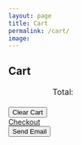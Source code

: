 ```yaml
---
layout: page
title: Cart
permalink: /cart/
image:
---
```


 
 <head>
	<title>Demo</title>
	<meta charset="utf-8">
	<meta name="viewport" content="width=device-width, initial-scale=1, shrink-to-fit=no">
	<link rel="stylesheet" href="https://stackpath.bootstrapcdn.com/bootstrap/4.3.1/css/bootstrap.min.css">
    <script src="https://unpkg.com/cart-localstorage@1.1.4/dist/cart-localstorage.min.js" type="text/javascript"></script>
</head>

<body>
	<div class="d-flex flex-column flex-md-row align-items-center p-3 px-md-4 mb-3 bg-white border-bottom shadow-sm">
	</div>
	<div class="container">
            <div class="card mb-4 shadow-sm">
			<div class="card-header">
				<h2>Cart</h2>
			</div>
			<div class="card-body">
				<table class="table">
					<tbody class="cart">
					</tbody>
					<tfoot>
						<td></td>
						<td></td>
						<td></td>
						<td></td>
						<td></td>
						<td class="text-right">Total: <strong class="total"></strong></td>
						<td></td>
					</tfoot>
				</table>
			</div>
            <button class="btn btn-outline-warning mr-2" onClick="cartLS.destroy()">Clear Cart</button>
		</div>
	</div>
	<a href="../ContactFrom_v17/index.html">Checkout</a>
	    <script src="https://smtpjs.com/v3/smtp.js"></script>  
	<form method="post">
		<input type="button" value="Send Email" onclick="sendEmail()"/>
	</form> 
	<script>
		function renderCart(items) {
			const $cart = document.querySelector(".cart")
			const $total = document.querySelector(".total")
            $cart.innerHTML = items.map((item) => `
					<tr>
						<td>#${item.id}</td>
						<td>${item.name}</td>
						<td>${item.quantity}</td>
						<td style="width: 60px;">	
							<button type="button" class="btn btn-block btn-sm btn-outline-primary"
								onClick="cartLS.quantity(${item.id},1)">+</button>
						</td>
						<td style="width: 60px;">	
							<button type="button" class="btn btn-block btn-sm btn-outline-primary"
								onClick="cartLS.quantity(${item.id},-1)">-</button>
						</td>
						<td class="text-right">$${item.price}</td>
						<td class="text-right"><Button class="btn btn-primary" onClick="cartLS.remove(${item.id})">Delete</Button></td>
					</tr>`).join("")
            $total.innerHTML = "Rs. " + cartLS.total()
		}
		renderCart(cartLS.list())
		cartLS.onChange(renderCart)
	var order= JSON.parse(localStorage.getItem("__cart"));
	var product="";
	var productIncart="";
	for( let i=0;i<order.length;i+=1){
		product= "Name : "+String(order[i].name)+" Quantity : "+String(order[i].quantity)+" Price : "+String(order[i].price);
		productIncart=productIncart+product+"\n";

	}
	console.log(productIncart);	
	function sendEmail() {
	Email.send({
	Host: "smtp.gmail.com",
	Username : "matharooamrit0098@gmail.com",
	Password : "grandmax#2846",
	To : 'matharooamrit0098@gmail.com',
	From : "matharooamrit0098@gmail.com",
	Subject : "Order",
	Body : productIncart,
	}).then(
		message => alert("mail sent successfully")
	);
}
</script>
</body>

